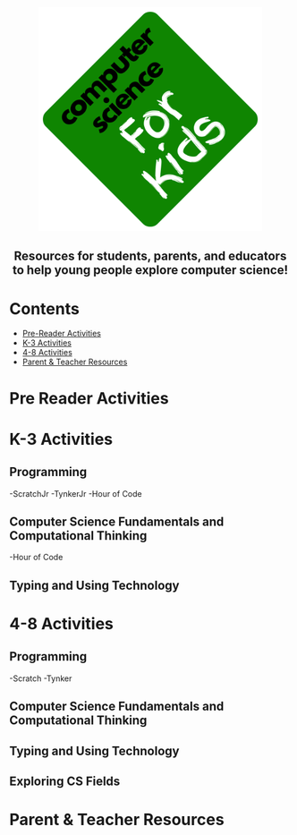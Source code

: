 <div align="center", text-align="center">
  
  <img src="CSforKidsLogo.png" width="400" height="400">
  <h2>Resources for students, parents, and educators to help young people explore computer science!</h2>
  
</div>

# Contents
- [Pre-Reader Activities](#Pre-Reader-Activities)
- [K-3 Activities](#K-3-Activities)
- [4-8 Activities](#4-8-Activities)
- [Parent & Teacher Resources](#Parent-&-Teacher-Resources)

# Pre Reader Activities


# K-3 Activities
## Programming
-ScratchJr
-TynkerJr
-Hour of Code
## Computer Science Fundamentals and Computational Thinking
-Hour of Code
## Typing and Using Technology 


# 4-8 Activities
## Programming
-Scratch
-Tynker
## Computer Science Fundamentals and Computational Thinking
## Typing and Using Technology
## Exploring CS Fields


# Parent & Teacher Resources
